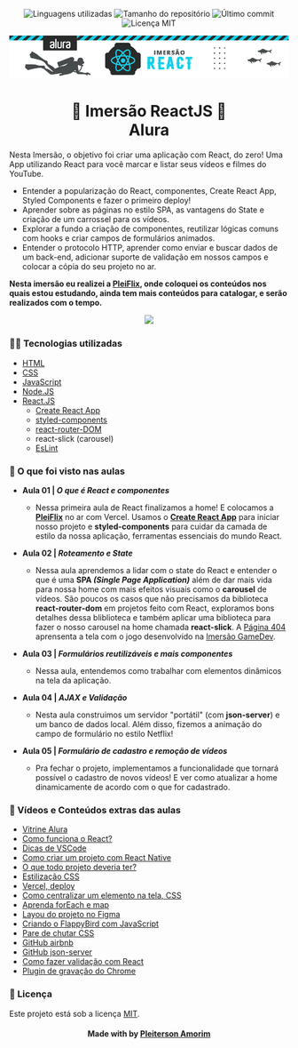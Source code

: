 ﻿<!-- Badges session -->
<p align="center">  
  <!-- languages -->
  <img src="https://img.shields.io/github/languages/count/pleiterson/imersao-reactjs-pleiflix?style=social" alt="Linguagens utilizadas">
  <!-- repo size -->
  <img src="https://img.shields.io/github/repo-size/Pleiterson/imersao-reactjs-pleiflix?style=social" alt="Tamanho do repositório">
  <!-- last commit -->
  <img src="https://img.shields.io/github/last-commit/Pleiterson/imersao-reactjs-pleiflix?style=social" alt="Último commit">
  <!-- licence MIT -->
  <img src="https://img.shields.io/github/license/Pleiterson/imersao-reactjs-pleiflix?style=social" alt="Licença MIT">
</p>


<!--Banner session-->
<p align="center">
  <img src="./assets-readme/imersao-banner.png" alt="Imersão Banner" title="Imersão ReactJS - Alura">
</p>

<!--About session-->
<h1 align="center">🤿 Imersão ReactJS 🤿<br>Alura</h1>

Nesta Imersão, o objetivo foi criar uma aplicação com React, do zero! Uma App utilizando React para você marcar e listar seus vídeos e filmes do YouTube.
- Entender a popularização do React, componentes, Create React App, Styled Components e fazer o primeiro deploy!
- Aprender sobre as páginas no estilo SPA, as vantagens do State e criação de um carrossel para os vídeos.
- Explorar a fundo a criação de componentes, reutilizar lógicas comuns com hooks e criar campos de formulários animados.
- Entender o protocolo HTTP, aprender como enviar e buscar dados de um back-end, adicionar suporte de validação em nossos campos e colocar a cópia do seu projeto no ar.

<b>Nesta imersão eu realizei a [PleiFlix](https://pleiflix.vercel.app), onde coloquei os conteúdos nos quais estou estudando, ainda tem mais conteúdos para catalogar, e serão realizados com o tempo.</b>

<p align="center"><img src="./assets-readme/home-pleiflix.gif"></p>


<h3>👨‍💻 Tecnologias utilizadas</h3>

- [HTML](https://developer.mozilla.org/en-US/docs/Glossary/HTML)
- [CSS](https://developer.mozilla.org/en-US/docs/Web/CSS)
- [JavaScript](https://developer.mozilla.org/en-US/docs/Web/JavaScript)
- [Node.JS](https://nodejs.org)
- [React.JS](https://pt-br.reactjs.org/docs/getting-started.html)
  - [Create React App](https://github.com/facebook/create-react-app)
  - [styled-components](https://marketplace.visualstudio.com/items?itemName=jpoissonnier.vscode-styled-components)
  - [react-router-DOM](https://reactrouter.com/web/guides/quick-start)
  - react-slick (carousel)
  - [EsLint](https://www.npmjs.com/package/eslint-plugin-jsx-a11y)


<h3>🚀 O que foi visto nas aulas</h3>

- <b>Aula 01 | <i>O que é React e componentes</i></b>
  - Nessa primeira aula de React finalizamos a home! E colocamos a <b>[PleiFlix](https://pleiflix.vercel.app)</b> no ar com Vercel. Usamos o <b>[Create React App](https://create-react-app.dev/docs/getting-started/)</b> para iniciar nosso projeto e <b>styled-components</b> para cuidar da camada de estilo da nossa aplicação, ferramentas essenciais do mundo React.

- <b>Aula 02 | <i>Roteamento e State</i></b>
  - Nessa aula aprendemos a lidar com o state do React e entender o que é uma <b>SPA <i>(Single Page Application)</i></b> além de dar mais vida para nossa home com mais efeitos visuais como o <b>carousel</b> de vídeos. São poucos os casos que não precisamos da biblioteca <b>react-router-dom</b> em projetos feito com React, exploramos bons detalhes dessa bliblioteca e também aplicar uma biblioteca para fazer o nosso carousel na home chamada <b>react-slick</b>. A [Página 404](https://pleiflix.vercel.app/watch) aprensenta a tela com o jogo desenvolvido na [Imersão GameDev](https://github.com/Pleiterson/imersaogamedev-javascript).

- <b>Aula 03 | <i>Formulários reutilizáveis e mais componentes</i></b>
  - Nessa aula, entendemos como trabalhar com elementos dinâmicos na tela da aplicação.

- <b>Aula 04 | <i>AJAX e Validação</i></b>
  - Nesta aula construimos um servidor "portátil" (com <b>json-server</b>) e um banco de dados local. Além disso, fizemos a animação do campo de formulário no estilo Netflix!

- <b>Aula 05 | <i>Formulário de cadastro e remoção de vídeos</i></b>
  - Pra fechar o projeto, implementamos a funcionalidade que tornará possível o cadastro de novos vídeos! E ver como atualizar a home dinamicamente de acordo com o que for cadastrado.


<h3>📑 Vídeos e Conteúdos extras das aulas</h3>

- [Vitrine Alura](https://www.youtube.com/watch?v=4qy23EulMbw)
- [Como funciona o React?](https://www.youtube.com/watch?v=5MzOCxSWrrc)
- [Dicas de VSCode](https://www.alura.com.br/artigos/visualstudio-code-instalacao-teclas-de-atalho-plugins-e-integracoes)
- [Como criar um projeto com React Native](https://www.youtube.com/watch?v=k1vdmXDgMJI)
- [O que todo projeto deveria ter?](https://www.youtube.com/watch?v=yMRSDdifGW8)
- [Estilização CSS](https://www.youtube.com/watch?v=nDxp3YEpR1E&list=PLbcp5RKTX5wNF34qxISyWY6kignmhBQRT)
- [Vercel, deploy](https://vercel.com)
- [Como centralizar um elemento na tela, CSS](https://www.youtube.com/watch?v=Cu-HP-gvggg)
- [Aprenda forEach e map](https://www.youtube.com/watch?v=JbzcLKiTThk)
- [Layou do projeto no Figma](https://www.figma.com/file/rh7zm3wAz3SomVwby1iQYV/AluraFlix?node-id=181%3A10)
- [Criando o FlappyBird com JavaScript](https://www.youtube.com/watch?v=jOAU81jdi-c&list=PLTcmLKdIkOWmeNferJ292VYKBXydGeDej)
- [Pare de chutar CSS](https://www.youtube.com/watch?v=5PS6ku8NzIE)
- [GitHub airbnb](https://github.com/airbnb/javascript)
- [GitHub json-server](https://github.com/typicode/json-server)
- [Como fazer validação com React](https://www.youtube.com/watch?v=-nYNd6EuZHU)
- [Plugin de gravação do Chrome](https://chrome.google.com/webstore/detail/screencastify-screen-vide/mmeijimgabbpbgpdklnllpncmdofkcpn)


<!--License session-->
<h3>📝 Licença</h3>

Este projeto está sob a licença [MIT](./LICENSE).


<!--Bottom session-->
<h4 align="center">Made with by <a href="https://www.linkedin.com/in/pleiterson">Pleiterson Amorim</a></h4>

<!--
## Available Scripts

In the project directory, you can run:

### `npm start`

Runs the app in the development mode.<br />
Open [http://localhost:3000](http://localhost:3000) to view it in the browser.

The page will reload if you make edits.<br />
You will also see any lint errors in the console.

### `npm test`

Launches the test runner in the interactive watch mode.<br />
See the section about [running tests](https://facebook.github.io/create-react-app/docs/running-tests) for more information.

### `npm run build`

Builds the app for production to the `build` folder.<br />
It correctly bundles React in production mode and optimizes the build for the best performance.

The build is minified and the filenames include the hashes.<br />
Your app is ready to be deployed!

See the section about [deployment](https://facebook.github.io/create-react-app/docs/deployment) for more information.

### `npm run eject`

**Note: this is a one-way operation. Once you `eject`, you can’t go back!**

If you aren’t satisfied with the build tool and configuration choices, you can `eject` at any time. This command will remove the single build dependency from your project.

Instead, it will copy all the configuration files and the transitive dependencies (webpack, Babel, ESLint, etc) right into your project so you have full control over them. All of the commands except `eject` will still work, but they will point to the copied scripts so you can tweak them. At this point you’re on your own.

You don’t have to ever use `eject`. The curated feature set is suitable for small and middle deployments, and you shouldn’t feel obligated to use this feature. However we understand that this tool wouldn’t be useful if you couldn’t customize it when you are ready for it.

## Learn More

You can learn more in the [Create React App documentation](https://facebook.github.io/create-react-app/docs/getting-started).

To learn React, check out the [React documentation](https://reactjs.org/).

### Code Splitting

This section has moved here: https://facebook.github.io/create-react-app/docs/code-splitting

### Analyzing the Bundle Size

This section has moved here: https://facebook.github.io/create-react-app/docs/analyzing-the-bundle-size

### Making a Progressive Web App

This section has moved here: https://facebook.github.io/create-react-app/docs/making-a-progressive-web-app

### Advanced Configuration

This section has moved here: https://facebook.github.io/create-react-app/docs/advanced-configuration

### Deployment

This section has moved here: https://facebook.github.io/create-react-app/docs/deployment

### `npm run build` fails to minify

This section has moved here: https://facebook.github.io/create-react-app/docs/troubleshooting#npm-run-build-fails-to-minify
-->